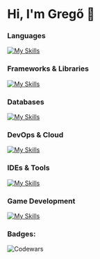 # Hi, I'm Gregő 👋

### Languages
[![My Skills](https://skillicons.dev/icons?i=python,rust,js,bash,html,css)](https://skillicons.dev)

### Frameworks & Libraries
[![My Skills](https://skillicons.dev/icons?i=django,fastapi,react,vue,jquery)](https://skillicons.dev)

### Databases
[![My Skills](https://skillicons.dev/icons?i=postgres,mysql,mongodb,redis)](https://skillicons.dev)

### DevOps & Cloud
[![My Skills](https://skillicons.dev/icons?i=docker,jenkins,github,nginx,caddy)](https://skillicons.dev)

### IDEs & Tools
[![My Skills](https://skillicons.dev/icons?i=clion,pycharm,goland,rustrover,webstorm,linux,git)](https://skillicons.dev)

### Game Development
[![My Skills](https://skillicons.dev/icons?i=bevy,godot)](https://skillicons.dev)

### Badges:
<img vertical-align="left" alt="Codewars" src="https://www.codewars.com/users/gregcsokas/badges/small" />
